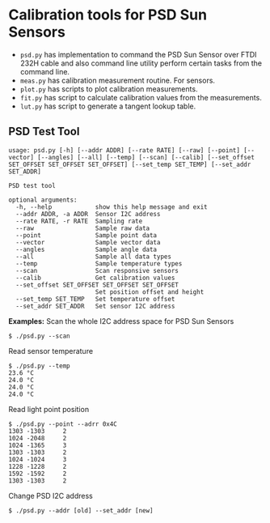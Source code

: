 # Calibration tools for PSD Sun Sensors

- `psd.py` has implementation to command the PSD Sun Sensor over FTDI 232H cable
   and also command line utility perform certain tasks from the command line.
- `meas.py` has calibration measurement routine. For sensors.
- `plot.py` has scripts to plot calibration measurements.
- `fit.py` has script to calculate calibration values from the measurements.
- `lut.py` has script to generate a tangent lookup table.


## PSD Test Tool

```
usage: psd.py [-h] [--addr ADDR] [--rate RATE] [--raw] [--point] [--vector] [--angles] [--all] [--temp] [--scan] [--calib] [--set_offset SET_OFFSET SET_OFFSET SET_OFFSET] [--set_temp SET_TEMP] [--set_addr SET_ADDR]

PSD test tool

optional arguments:
  -h, --help            show this help message and exit
  --addr ADDR, -a ADDR  Sensor I2C address
  --rate RATE, -r RATE  Sampling rate
  --raw                 Sample raw data
  --point               Sample point data
  --vector              Sample vector data
  --angles              Sample angle data
  --all                 Sample all data types
  --temp                Sample temperature types
  --scan                Scan responsive sensors
  --calib               Get calibration values
  --set_offset SET_OFFSET SET_OFFSET SET_OFFSET
                        Set position offset and height
  --set_temp SET_TEMP   Set temperature offset
  --set_addr SET_ADDR   Set sensor I2C address
```

**Examples:**
Scan the whole I2C address space for PSD Sun Sensors
```
$ ./psd.py --scan
```

Read sensor temperature
```
$ ./psd.py --temp
23.6 °C
24.0 °C
24.0 °C
24.0 °C
```

Read light point position
```
$ ./psd.py --point --adrr 0x4C
1303 -1303     2
1024 -2048     2
1024 -1365     3
1303 -1303     2
1024 -1024     3
1228 -1228     2
1592 -1592     2
1303 -1303     2
```

Change PSD I2C address
```
$ ./psd.py --addr [old] --set_addr [new]
```
